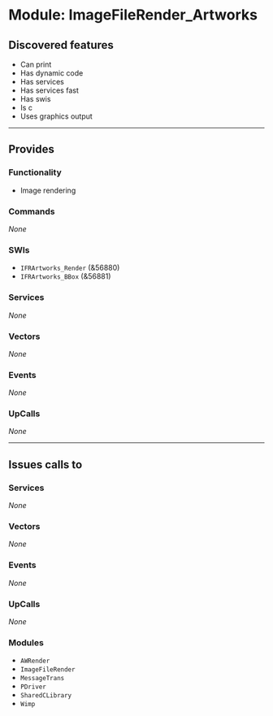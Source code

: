 # Module: ImageFileRender_Artworks

## Discovered features


* Can print
* Has dynamic code
* Has services
* Has services fast
* Has swis
* Is c
* Uses graphics output

---

## Provides

### Functionality


* Image rendering

### Commands


*None*


### SWIs


* `IFRArtworks_Render` (&56880)
* `IFRArtworks_BBox` (&56881)


### Services


*None*


### Vectors


*None*


### Events


*None*


### UpCalls


*None*


---

## Issues calls to

### Services


*None*


### Vectors


*None*


### Events


*None*


### UpCalls


*None*


### Modules


* `AWRender`
* `ImageFileRender`
* `MessageTrans`
* `PDriver`
* `SharedCLibrary`
* `Wimp`


